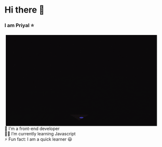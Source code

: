# Hi there 👋
### I am Priyal ⭐

<img src="giphy.gif" height="300" width="500" align="right">
<br/>
<br/>
<br/>


🧰 I'm  a front-end developer <br/>
👩‍💻 I’m currently learning Javascript<br />
⚡ Fun fact: I am  a quick learner 😃 <br/>



<!--
**priyal6/priyal6** is a ✨ _special_ ✨ repository because its `README.md` (this file) appears on your GitHub profile.

Here are some ideas to get you started:

- 🔭 I’m currently working on ...
-
- 👯 I’m looking to collaborate on ...
- 🤔 I’m looking for help with ...
- 💬 Ask me about ...
- 📫 How to reach me: ...
- 😄 Pronouns: ...
-
-->
